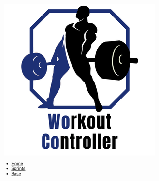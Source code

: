 <a href="">

  ![WoCo - Logo](./assets/images/logo_woco_1.png)
</a>

* [Home](/)
* [Sprints](/sprints/index.md)
* [Base](/Base/index.md)